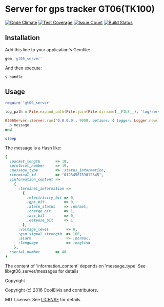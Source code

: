 # Server for gps tracker GT06(TK100)

[![Code Climate](https://codeclimate.com/github/CoolElvis/gt06_server/badges/gpa.svg)](https://codeclimate.com/github/CoolElvis/gt06_server)
[![Test Coverage](https://codeclimate.com/github/CoolElvis/gt06_server/badges/coverage.svg)](https://codeclimate.com/github/CoolElvis/gt06_server/coverage)
[![Issue Count](https://codeclimate.com/github/CoolElvis/gt06_server/badges/issue_count.svg)](https://codeclimate.com/github/CoolElvis/gt06_server)
[![Build Status](https://travis-ci.org/CoolElvis/gt06_server.svg?branch=master)](https://travis-ci.org/CoolElvis/gt06_server)


## Installation

Add this line to your application's Gemfile:

```ruby
gem 'gt06_server'
```

And then execute:

    $ bundle

## Usage

````ruby 
require 'gt06_server'

log_path = File.expand_path(File.join(File.dirname(__FILE__), 'log/server.log'))

Gt06Server::Server.run('0.0.0.0', 9000, options: { logger: Logger.new(log_path) }) do |message|
  p message
end

sleep

````

The message is a Hash like:  

````ruby 
{ 
  :packet_length       => 10,
  :protocol_number     => 19,
  :message_type        => :status_information,
  :terminal_id         => "0123456789012345",
  :information_content =>
    { 
      :terminal_information =>
        {
          :electricity_bit => 0,
          :gps_bit         => 0,
          :alarm_status    => :normal,
          :charge_bit      => 1,
          :acc_bit         => 0,
          :defense_bit     => 1
        },
      :voltage_level        => 0,
      :gsm_signal_strength  => 100,
      :alarm                => :normal,
      :language             => :english
    },
  :serial_number       => 48
}
````
The content of 'information_content' depends on 'message_type'
See lib/gt06_server/messages for details  

Copyright

Copyright (c) 2016 CoolElvis and contributors.

MIT License. See [LICENSE](LICENSE) for details.
